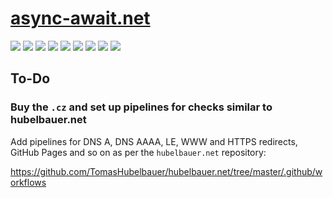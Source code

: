 # [async-await.net](https://async-await.net)

![](https://github.com/tomashubelbauer/async-await.net/actions/workflows/pages/pages-build-deployment/badge.svg)
![](https://github.com/tomashubelbauer/async-await.net/workflows/dns-a-records/badge.svg)
![](https://github.com/tomashubelbauer/async-await.net/workflows/dns-aaaa-records/badge.svg)
![](https://github.com/tomashubelbauer/async-await.net/workflows/dns-cname-record/badge.svg)
![](https://github.com/tomashubelbauer/async-await.net/workflows/https-ssl-certificates/badge.svg)
![](https://github.com/tomashubelbauer/async-await.net/workflows/http-https-redirect/badge.svg)
![](https://github.com/tomashubelbauer/async-await.net/workflows/http-www-redirect/badge.svg)
![](https://github.com/tomashubelbauer/async-await.net/workflows/https-www-redirect/badge.svg)
![](https://github.com/tomashubelbauer/async-await.net/workflows/async-await.cz-redirect/badge.svg)

## To-Do

### Buy the `.cz` and set up pipelines for checks similar to hubelbauer.net

Add pipelines for DNS A, DNS AAAA, LE, WWW and HTTPS redirects, GitHub Pages and
so on as per the `hubelbauer.net` repository:

https://github.com/TomasHubelbauer/hubelbauer.net/tree/master/.github/workflows
